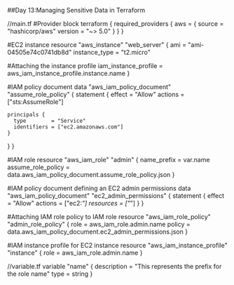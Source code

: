##Day 13:Managing Sensitive Data in Terraform

//main.tf
 #Provider block
terraform {
  required_providers {
    aws = {
      source  = "hashicorp/aws"
      version = "~> 5.0"
    }
  }
}

#EC2 instance
resource "aws_instance" "web_server" {
  ami           = "ami-04505e74c0741db8d"
  instance_type = "t2.micro"

  #Attaching the instance profile
  iam_instance_profile = aws_iam_instance_profile.instance.name 
}

#IAM policy document
data "aws_iam_policy_document" "assume_role_policy" {
  statement {
    effect  = "Allow"
    actions = ["sts:AssumeRole"]

    principals {
      type        = "Service"
      identifiers = ["ec2.amazonaws.com"]
    }
  }
}

#IAM role
resource "aws_iam_role" "admin" {
  name_prefix        = var.name
  assume_role_policy = data.aws_iam_policy_document.assume_role_policy.json
}

#IAM policy document defining an EC2 admin permissions
data "aws_iam_policy_document" "ec2_admin_permissions" {
  statement {
    effect    = "Allow"
    actions   = ["ec2:*"]
    resources = ["*"]
  }
}

#Attaching IAM role policy to IAM role
resource "aws_iam_role_policy" "admin_role_policy" {
  role   = aws_iam_role.admin.name 
  policy = data.aws_iam_policy_document.ec2_admin_permissions.json
}

#IAM instance profile for EC2 instance
resource "aws_iam_instance_profile" "instance" {
  role = aws_iam_role.admin.name 
}


//variable.tf
variable "name" {
  description = "This represents the prefix for the role name"
  type        = string
}
